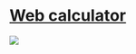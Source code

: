 # [Web calculator](https://visnowden.github.io/web_calculator)
<a href="https://visnowden.github.io/web_calculator"><img src="http://img.shields.io/static/v1?label=status:&message=%28WIP%29%20Work%20in%20progress&color=darkred"/></a>
